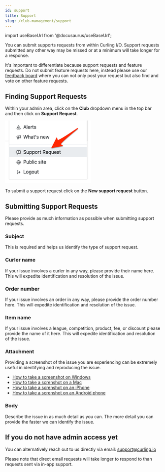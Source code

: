 ```yaml
---
id: support
title: Support
slug: /club-management/support
---
```

import useBaseUrl from '@docusaurus/useBaseUrl';

You can submit supports requests from within Curling I/O. Support requests submitted any other way may be missed or at a minimum will take longer for a response.

It's important to differentiate because support requests and feature requests. Do not submit feature requests here, instead please use our [feedback board](https://curling.canny.io/clubs) where you can not only post your request but also find and vote on other feature requests.

## Finding Support Requests

Within your admin area, click on the **Club** dropdown menu in the top bar and then click on **Support Request**.

![Navigation](/img/docs/club-management/support/navigation.png)

To submit a support request click on the **New support request** button.


## Submitting Support Requests

Please provide as much information as possible when submitting support requests.

### Subject

This is required and helps us identify the type of support request.

### Curler name

If your issue involves a curler in any way, please provide their name here. This will expedite identification and resolution of the issue.

### Order number

If your issue involves an order in any way, please provide the order number here. This will expedite identification and resolution of the issue.

### Item name

If your issue involves a league, competition, product, fee, or discount please provide the name of it here. This will expedite identification and resolution of the issue.

### Attachment

Providing a screenshot of the issue you are experiencing can be extremely useful in identifying and reproducing the issue.

- [How to take a screenshot on Windows](https://support.microsoft.com/en-us/windows/use-snipping-tool-to-capture-screenshots-00246869-1843-655f-f220-97299b865f6b)
- [How to take a screnshot on a Mac](https://support.apple.com/en-ca/102646)
- [How to take a screnshot on an iPhone](https://support.apple.com/en-ca/102616)
- [How to take a screnshot on an Android phone](https://support.google.com/android/answer/9075928?hl=en)

### Body

Describe the issue in as much detail as you can. The more detail you can provide the faster we can identify the issue.

## If you do not have admin access yet

You can alternatively reach out to us directly via email: support@curling.io

Please note that direct email requests will take longer to respond to than requests sent via in-app support.
